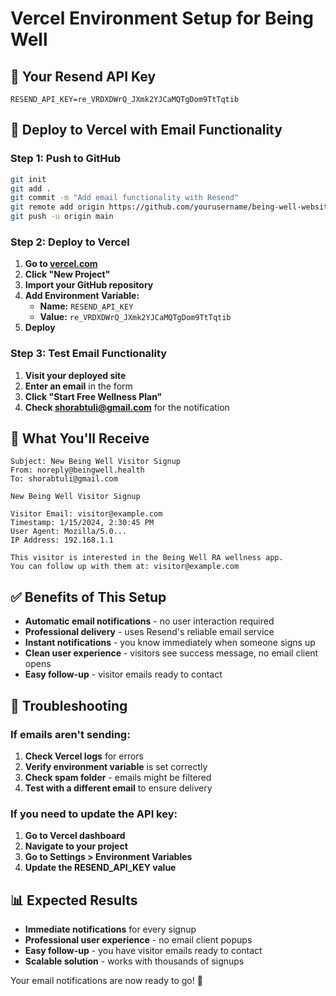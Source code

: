 # Vercel Environment Setup for Being Well

## 🔑 Your Resend API Key
```
RESEND_API_KEY=re_VRDXDWrQ_JXmk2YJCaMQTgDom9TtTqtib
```

## 🚀 Deploy to Vercel with Email Functionality

### Step 1: Push to GitHub
```bash
git init
git add .
git commit -m "Add email functionality with Resend"
git remote add origin https://github.com/yourusername/being-well-website.git
git push -u origin main
```

### Step 2: Deploy to Vercel
1. **Go to [vercel.com](https://vercel.com)**
2. **Click "New Project"**
3. **Import your GitHub repository**
4. **Add Environment Variable:**
   - **Name:** `RESEND_API_KEY`
   - **Value:** `re_VRDXDWrQ_JXmk2YJCaMQTgDom9TtTqtib`
5. **Deploy**

### Step 3: Test Email Functionality
1. **Visit your deployed site**
2. **Enter an email** in the form
3. **Click "Start Free Wellness Plan"**
4. **Check shorabtuli@gmail.com** for the notification

## 📧 What You'll Receive

```
Subject: New Being Well Visitor Signup
From: noreply@beingwell.health
To: shorabtuli@gmail.com

New Being Well Visitor Signup

Visitor Email: visitor@example.com
Timestamp: 1/15/2024, 2:30:45 PM
User Agent: Mozilla/5.0...
IP Address: 192.168.1.1

This visitor is interested in the Being Well RA wellness app.
You can follow up with them at: visitor@example.com
```

## ✅ Benefits of This Setup

- **Automatic email notifications** - no user interaction required
- **Professional delivery** - uses Resend's reliable email service
- **Instant notifications** - you know immediately when someone signs up
- **Clean user experience** - visitors see success message, no email client opens
- **Easy follow-up** - visitor emails ready to contact

## 🔧 Troubleshooting

### If emails aren't sending:
1. **Check Vercel logs** for errors
2. **Verify environment variable** is set correctly
3. **Check spam folder** - emails might be filtered
4. **Test with a different email** to ensure delivery

### If you need to update the API key:
1. **Go to Vercel dashboard**
2. **Navigate to your project**
3. **Go to Settings > Environment Variables**
4. **Update the RESEND_API_KEY value**

## 📊 Expected Results

- **Immediate notifications** for every signup
- **Professional user experience** - no email client popups
- **Easy follow-up** - you have visitor emails ready to contact
- **Scalable solution** - works with thousands of signups

Your email notifications are now ready to go! 🚀 